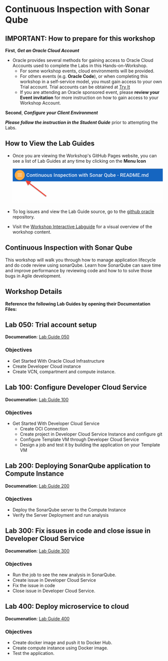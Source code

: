# Continuous Inspection with Sonar Qube

## IMPORTANT: How to prepare for this workshop

**First**, ***Get an Oracle Cloud Account***
- Oracle provides several methods for gaining access to Oracle Cloud Accounts used to complete the Labs in this Hands-on-Workshop.
    - For some workshop events, cloud environments will be provided.
    - For others events (e.g. **Oracle Code**), or when completing this workshop in a self-service model, you must gain access to your own Trial account. Trial accounts can be obtained at [Try It](http://cloud.oracle.com/tryit)
    - If you are attending an Oracle sponsored event, please **review your Event invitation** for more instruction on how to gain access to your Workshop Account.

**Second**, ***Configure your Client Environment***

***Please follow the instruction in the Student Guide*** prior to attempting the Labs.

## How to View the Lab Guides

<!-- - The Labguides are best viewed using the Workshop's [GitHub Pages Website URL](https://derekoneil.github.io/cloud-native-devops-workshop/microservices) -->

- Once you are viewing the Workshop's GitHub Pages website, you can see a list of Lab Guides at any time by clicking on the **Menu Icon**

    ![](images/WorkshopMenu.png)  

- To log issues and view the Lab Guide source, go to the [github oracle](https://github.com/derekoneil/cloud-native-devops-workshop/tree/master/microservices) repository.

- Visit the [Workshop Interactive Labguide](http://launch.oracle.com/?cloudnative) for a visual overview of the workshop content.

## Continuous Inspection with Sonar Qube

This workshop will walk you through how to manage application lifecycle and do code review using sonarQube. Learn how SonarQube can save time and improve performance by reviewing code and how to to solve those bugs in Agile development.

## Workshop Details

**Reference the following Lab Guides by opening their Documentation Files:**

## Lab 050: Trial account setup

**Documenation**: [Lab Guide 050](LabGuide050.md)

### Objectives

- Get Started With Oracle Cloud Infrastructure
- Create Developer Cloud instance
- Create VCN, compartment and compute instance.

## Lab 100: Configure Developer Cloud Service

**Documenation**: [Lab Guide 100](LabGuide100.md)

### Objectives
- Get Started With Developer Cloud Service
  - Create OCI Connection
  - Create project in Developer Cloud Service Instance and configure git
  - Configure Template VM through Developer Cloud Service
  - Design a job and test it by building the application on your Template VM
  
## Lab 200: Deploying SonarQube application to Compute Instance

**Documenation**: [Lab Guide 200](LabGuide200.md)

### Objectives

- Deploy the SonarQube server to the Compute Instance
- Verify the Server Deployment and run analysis

## Lab 300: Fix issues in code and close issue in Developer Cloud Service

**Documenation**: [Lab Guide 300](LabGuide300.md)

### Objectives

- Run the job to see the new analysis in SonarQube.
- Create issue in Developer Cloud Service
- Fix the issue in code
- Close issue in Developer Cloud Service.

## Lab 400: Deploy microservice to cloud

**Documenation**: [Lab Guide 400](LabGuide400.md)

### Objectives

- Create docker image and push it to Docker Hub.
- Create compute instance using Docker image.
- Test the application.